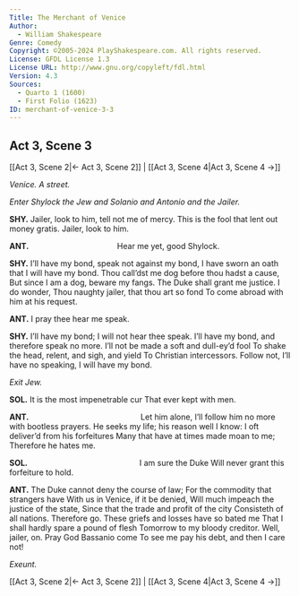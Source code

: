 ```yaml
---
Title: The Merchant of Venice
Author: 
  - William Shakespeare
Genre: Comedy
Copyright: ©2005-2024 PlayShakespeare.com. All rights reserved.
License: GFDL License 1.3
License URL: http://www.gnu.org/copyleft/fdl.html
Version: 4.3
Sources:
  - Quarto 1 (1600)
  - First Folio (1623)
ID: merchant-of-venice-3-3
---
```


## Act 3, Scene 3
[[Act 3, Scene 2|← Act 3, Scene 2]] | [[Act 3, Scene 4|Act 3, Scene 4 →]]

*Venice. A street.*

*Enter Shylock the Jew and Solanio and Antonio and the Jailer.*

**SHY.**
Jailer, look to him, tell not me of mercy.
This is the fool that lent out money gratis.
Jailer, look to him.

**ANT.**
           Hear me yet, good Shylock.

**SHY.**
I’ll have my bond, speak not against my bond,
I have sworn an oath that I will have my bond.
Thou call’dst me dog before thou hadst a cause,
But since I am a dog, beware my fangs.
The Duke shall grant me justice. I do wonder,
Thou naughty jailer, that thou art so fond
To come abroad with him at his request.

**ANT.**
I pray thee hear me speak.

**SHY.**
I’ll have my bond; I will not hear thee speak.
I’ll have my bond, and therefore speak no more.
I’ll not be made a soft and dull-ey’d fool
To shake the head, relent, and sigh, and yield
To Christian intercessors. Follow not,
I’ll have no speaking, I will have my bond.

*Exit Jew.*

**SOL.**
It is the most impenetrable cur
That ever kept with men.

**ANT.**
              Let him alone,
I’ll follow him no more with bootless prayers.
He seeks my life; his reason well I know:
I oft deliver’d from his forfeitures
Many that have at times made moan to me;
Therefore he hates me.

**SOL.**
              I am sure the Duke
Will never grant this forfeiture to hold.

**ANT.**
The Duke cannot deny the course of law;
For the commodity that strangers have
With us in Venice, if it be denied,
Will much impeach the justice of the state,
Since that the trade and profit of the city
Consisteth of all nations. Therefore go.
These griefs and losses have so bated me
That I shall hardly spare a pound of flesh
Tomorrow to my bloody creditor.
Well, jailer, on. Pray God Bassanio come
To see me pay his debt, and then I care not!

*Exeunt.*

[[Act 3, Scene 2|← Act 3, Scene 2]] | [[Act 3, Scene 4|Act 3, Scene 4 →]]